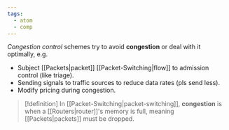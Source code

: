 ```yaml
---
tags:
  - atom
  - comp
---
```

*Congestion control* schemes try to avoid **congestion** or deal with it optimally, e.g.
- Subject [[Packets|packet]] [[Packet-Switching|flow]] to admission control (like triage).
- Sending signals to traffic sources to reduce data rates (pls send less).
- Modify pricing during congestion.

> [!definition] In [[Packet-Switching|packet-switching]], **congestion** is when a [[Routers|router]]'s memory is full, meaning [[Packets|packets]] must be dropped.